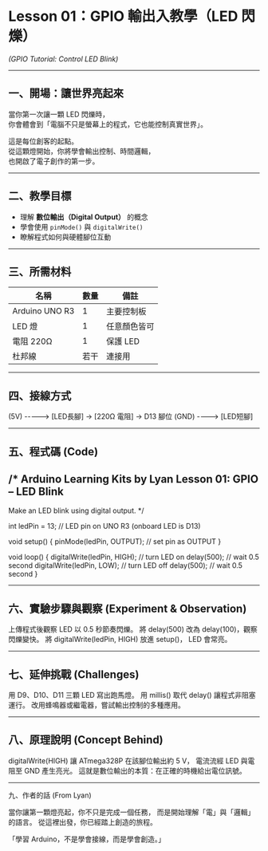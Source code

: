 # Lesson 01：GPIO 輸出入教學（LED 閃爍）
*(GPIO Tutorial: Control LED Blink)*

---

## 一、開場：讓世界亮起來

當你第一次讓一顆 LED 閃爍時，  
你會體會到「電腦不只是螢幕上的程式，它也能控制真實世界」。  

這是每位創客的起點。  
從這顆燈開始，你將學會輸出控制、時間邏輯，  
也開啟了電子創作的第一步。

---

## 二、教學目標

- 理解 **數位輸出（Digital Output）** 的概念  
- 學會使用 `pinMode()` 與 `digitalWrite()`  
- 瞭解程式如何與硬體腳位互動  

---

## 三、所需材料

| 名稱 | 數量 | 備註 |
|------|------|------|
| Arduino UNO R3 | 1 | 主要控制板 |
| LED 燈 | 1 | 任意顏色皆可 |
| 電阻 220Ω | 1 | 保護 LED |
| 杜邦線 | 若干 | 連接用 |

---

## 四、接線方式

(5V) -----> [LED長腳] → [220Ω 電阻] → D13 腳位
(GND) ----> [LED短腳]

---

## 五、程式碼 (Code)

/*
  Arduino Learning Kits by Lyan
  Lesson 01: GPIO – LED Blink
  ----------------------------------------
  Make an LED blink using digital output.
*/

int ledPin = 13;  // LED pin on UNO R3 (onboard LED is D13)

void setup() {
  pinMode(ledPin, OUTPUT);  // set pin as OUTPUT
}

void loop() {
  digitalWrite(ledPin, HIGH); // turn LED on
  delay(500);               // wait 0.5 second
  digitalWrite(ledPin, LOW);  // turn LED off
  delay(500);               // wait 0.5 second
}

---

## 六、實驗步驟與觀察 (Experiment & Observation)

上傳程式後觀察 LED 以 0.5 秒節奏閃爍。
將 delay(500) 改為 delay(100)，觀察閃爍變快。
將 digitalWrite(ledPin, HIGH) 放進 setup()， LED 會常亮。

---

## 七、延伸挑戰 (Challenges)

用 D9、D10、D11 三顆 LED 寫出跑馬燈。
用 millis() 取代 delay() 讓程式非阻塞運行。
改用蜂鳴器或繼電器，嘗試輸出控制的多種應用。

---

## 八、原理說明 (Concept Behind)

digitalWrite(HIGH) 讓 ATmega328P 在該腳位輸出約 5 V，
電流流經 LED 與電阻至 GND 產生亮光。
這就是數位輸出的本質：在正確的時機給出電位訊號。

---

九、作者的話 (From Lyan)

當你讓第一顆燈亮起，你不只是完成一個任務，
而是開始理解「電」與「邏輯」的語言。
從這裡出發，你已經踏上創造的旅程。

「學習 Arduino，不是學會接線，而是學會創造。」
